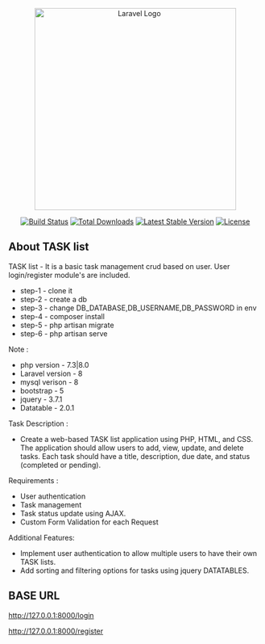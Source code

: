 <p align="center"><a href="https://laravel.com" target="_blank"><img src="https://raw.githubusercontent.com/laravel/art/master/logo-lockup/5%20SVG/2%20CMYK/1%20Full%20Color/laravel-logolockup-cmyk-red.svg" width="400" alt="Laravel Logo"></a></p>

<p align="center">
<a href="https://github.com/laravel/framework/actions"><img src="https://github.com/laravel/framework/workflows/tests/badge.svg" alt="Build Status"></a>
<a href="https://packagist.org/packages/laravel/framework"><img src="https://img.shields.io/packagist/dt/laravel/framework" alt="Total Downloads"></a>
<a href="https://packagist.org/packages/laravel/framework"><img src="https://img.shields.io/packagist/v/laravel/framework" alt="Latest Stable Version"></a>
<a href="https://packagist.org/packages/laravel/framework"><img src="https://img.shields.io/packagist/l/laravel/framework" alt="License"></a>
</p>

## About TASK list

TASK list - It is a basic task management crud based on user. User login/register module's are included.

- step-1 - clone it
- step-2 - create a db
- step-3 - change DB_DATABASE,DB_USERNAME,DB_PASSWORD in env 
- step-4 - composer install
- step-5 - php artisan migrate
- step-6 - php artisan serve

Note : 
- php version - 7.3|8.0
- Laravel version - 8
- mysql verison - 8
- bootstrap - 5
- jquery - 3.7.1
- Datatable - 2.0.1

Task Description : 
- Create a web-based TASK list application using PHP, HTML, and CSS. The application should allow users to add, view, update, and delete tasks. Each task should have a title, description, due date, and status (completed or pending).

Requirements :

- User authentication
- Task management
- Task status update using AJAX.
- Custom Form Validation for each Request

Additional Features:
- Implement user authentication to allow multiple users to have their own TASK lists.
- Add sorting and filtering options for tasks using jquery DATATABLES.

## BASE URL

http://127.0.0.1:8000/login

http://127.0.0.1:8000/register
